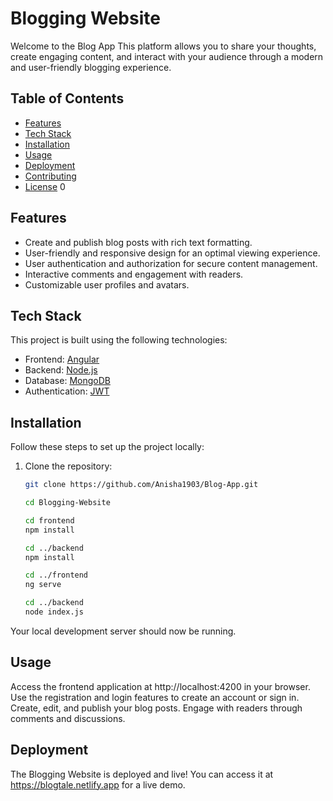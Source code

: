 # Blogging Website

Welcome to the Blog App This platform allows you to share your thoughts, create engaging content, and interact with your audience through a modern and user-friendly blogging experience.

## Table of Contents

- [Features](#features)
- [Tech Stack](#tech-stack)
- [Installation](#installation)
- [Usage](#usage)
- [Deployment](#deployment)
- [Contributing](#contributing)
- [License](#license)
0
## Features

- Create and publish blog posts with rich text formatting.
- User-friendly and responsive design for an optimal viewing experience.
- User authentication and authorization for secure content management.
- Interactive comments and engagement with readers.
- Customizable user profiles and avatars.

## Tech Stack

This project is built using the following technologies:

- Frontend: [Angular](https://angular.io/)
- Backend: [Node.js](https://nodejs.org/)
- Database: [MongoDB](https://www.mongodb.com/)
- Authentication: [JWT](https://jwt.io/)

## Installation

Follow these steps to set up the project locally:

1. Clone the repository:

   ```bash
   git clone https://github.com/Anisha1903/Blog-App.git

   cd Blogging-Website

   cd frontend
   npm install

   cd ../backend
   npm install

   cd ../frontend
   ng serve

   cd ../backend
   node index.js

   ```


Your local development server should now be running.

## Usage
Access the frontend application at http://localhost:4200 in your browser.
Use the registration and login features to create an account or sign in.
Create, edit, and publish your blog posts.
Engage with readers through comments and discussions.

## Deployment
The Blogging Website is deployed and live! You can access it at https://blogtale.netlify.app for a live demo.